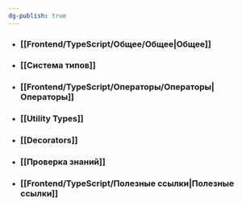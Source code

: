 ```yaml
---
dg-publish: true
---
```

- ### [[Frontend/TypeScript/Общее/Общее|Общее]]
- ### [[Система типов]]
- ### [[Frontend/TypeScript/Операторы/Операторы|Операторы]]
- ### [[Utility Types]]
- ### [[Decorators]]
- ### [[Проверка знаний]]
- ### [[Frontend/TypeScript/Полезные ссылки|Полезные ссылки]]
